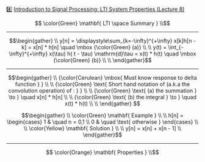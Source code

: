 :eight: [Introduction to Signal Processing: LTI System Properties (Lecture 8)](https://youtu.be/V2mz6R4yrwc)


```math
   \color{Green} \mathbf{ LTI \space Summary  } \\
```

---

```math
\begin{gather}
    \\
    y[n] = \displaystyle\sum_{k=-\infty}^{+\infty} x[k]h[n - k] = x[n] * h[n] \quad \mbox  {\color{Green} (a)} \\
    \\
    y(t) = \int_{-\infty}^{+\infty} x(\tau) h( t - \tau) \mathrm{d}\tau = x(t) * h(t) \quad \mbox  {\color{Green} (b)} \\
    \\
\end{gather}
```
---
```math
\begin{gather}
    \\
    {\color{Cerulean} \mbox{ Must know response to delta function } } \\
    \\
    {\color{Green} \text{ Short hand notation of (a.k.a the convolution operation) of : } } \\
    \\
    {\color{Green} \text{ (a) the summation  } \to  } \quad x[n] * h[n]   \\
    \\
    {\color{Green} \text{ (b) the integral  } \to  } \quad x(t) * h(t)  \\
    \\
\end{gather}        
```

```math
\begin{gather}
   \\
   \color{Green} \mathbf{ Example  } \\
    \\
     h[n] =
      \begin{cases}
        1   & \quad n = 0,1 \\
        0   & \quad \text{ otherwise }
      \end{cases} \\
    \\
   \color{Yellow} \mathbf{ Solution  } \\
    \\
    y[n] = x[n] + x[n - 1] \\
\end{gather}
```

---

```math
   \color{Orange} \mathbf{ Properties  } \\
```
